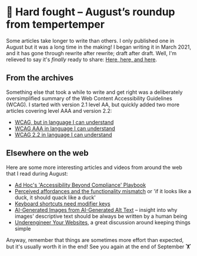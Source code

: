 # 💪 Hard fought – August’s roundup from tempertemper

Some articles take longer to write than others. I only published one in August but it was a long time in the making! I began writing it in March 2021, and it has gone through rewrite after rewrite; draft after draft. Well, I'm relieved to say it's *finally* ready to share: [Here, here, and here](https://www.tempertemper.net/blog/here-here-and-here).


## From the archives

Something else that took a while to write and get right was a deliberately oversimplified summary of the Web Content Accessibility Guidelines (WCAG). I started with version 2.1 level AA, but quickly added two more articles covering level AAA and version 2.2:

- [WCAG, but in language I can understand](https://www.tempertemper.net/blog/wcag-but-in-language-i-can-understand)
- [WCAG AAA in language I can understand](https://www.tempertemper.net/blog/wcag-aaa-in-language-i-can-understand)
- [WCAG 2.2 in language I can understand](https://www.tempertemper.net/blog/wcag-2-2-in-language-i-can-understand)


## Elsewhere on the web

Here are some more interesting articles and videos from around the web that I read during August:

- [Ad Hoc's 'Accessibility Beyond Compliance' Playbook](https://adhoc.team/playbook-accessibility/)
- [Perceived affordances and the functionality mismatch](https://tink.uk/perceived-affordances-and-the-functionality-mismatch/) or 'if it looks like a duck, it should quack like a duck'
- [Keyboard shortcuts need modifier keys](https://hidde.blog/keyboard-shortcuts/)
- [AI-Generated Images from AI-Generated Alt Text](https://adrianroselli.com/2022/08/ai-generated-images-from-ai-generated-alt-text.html) – insight into why images' descriptive text should be always be written by a human being
- [Underengineer Your Websites](https://www.youtube.com/watch?v=hKDn-Q4zRPg), a great discussion around keeping things simple

Anyway, remember that things are sometimes more effort than expected, but it's usually worth it in the end! See you again at the end of September 🏋

